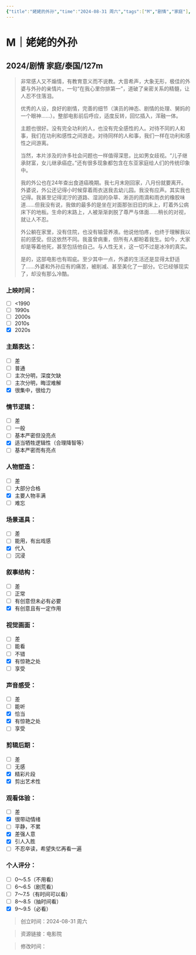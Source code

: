 ```yaml
---
{"title":"姥姥的外孙","time":"2024-08-31 周六","tags":["M","剧情","家庭"],"rating":"9.5","dg-publish":true,"permalink":"/300 评价/M电影/新近看过/姥姥的外孙/","dgPassFrontmatter":true,"created":"2024-08-31T00:12:14.673+08:00","updated":"2024-08-31T23:13:26.560+08:00"}
---
```


# M｜姥姥的外孙
## 2024/剧情 家庭/泰国/127m
>非常感人又不煽情，有教育意义而不说教。大音希声，大象无形，极佳的外婆与外孙的亲情片。一句“在我心里你排第一”，道破了亲密关系的精髓，让人忍不住落泪。
>
>优秀的人设，良好的剧情，完善的细节（演员的神态、剧情的处理、舅妈的一个眼神……）。整部电影前后呼应，适度反转，回忆插入，浑融一体。
>
>主题也很好。没有完全功利的人，也没有完全感性的人。对待不同的人和事，我们在功利和感性之间游走。对待同样的人和事，我们一样在功利和感性之间游离。
>
>当然，本片涉及的许多社会问题也一样值得深思，比如男女歧视。“儿子继承财富，女儿继承癌症。”还有很多现象都包含在东亚家庭给人们的传统印象中。
>
>我的外公也在24年查出食道癌晚期。我七月末刚回家，八月份就要离开。外婆说，外公还记得小时候穿着雨衣送我去幼儿园。我没有应声。其实我也记得。我甚至记得泥泞的道路、湿润的杂草、淅沥的雨滴和雨衣的橡胶味道……但我没有说，我做的最多的是坐在对面那张旧旧的床上，盯着外公病床下的地板。生命的末路上，人被渐渐剥脱了尊严与体面……稍长的对视，就让人不忍。
>
>外公躺在家里，没有住院，也没有输营养液。他说他怕疼，也终于理解我以前的感受。但这依然不同。我虽曾病重，但所有人都盼着我生。如今，大家却是等着他死，甚至包括他自己。与人性无关，这一切不过是冰冷的真实。
>
>是的，这部电影也有瑕疵。至少其中一点，外婆的生活还是显得太舒适了……外婆和外孙应有的痛苦，被削减、甚至美化了一部分。它已经够现实了，却没有那么冷酷。
### 上映时间：
- [ ] <1990
- [ ] 1990s
- [ ] 2000s
- [ ] 2010s
- [x] 2020s
### 主题表达：
- [ ] 差
- [ ] 普通
- [ ] 主次分明，深度欠缺
- [ ] 主次分明，晦涩难解
- [x] 很集中，很给力
### 情节逻辑：
- [ ] 差
- [ ] 一般
- [ ] 基本严密但没亮点
- [x] 适当牺牲逻辑性（合理降智等）
- [ ] 基本严密而有亮点
### 人物塑造：
- [ ] 差
- [ ] 大部分合格
- [x] 主要人物丰满
- [ ] 难忘
### 场景道具：
- [ ] 差
- [ ] 能用，有出戏感
- [x] 代入
- [ ] 沉浸
### 叙事结构：
- [ ] 差
- [ ] 正常
- [ ] 有创意但未必有必要
- [x] 有创意且有一定作用
### 视觉画面：
- [ ] 差
- [ ] 能看
- [ ] 不错
- [x] 有惊艳之处
- [ ] 享受
### 声音感受：
- [ ] 差
- [ ] 能听
- [x] 恰当
- [x] 有惊艳之处
- [ ] 享受
### 剪辑后期：
- [ ] 差
- [ ] 无感
- [x] 精彩片段
- [x] 剪出艺术性
### 观看体验：
- [ ] 差
- [x] 很带动情绪
- [ ] 平静，不累
- [x] 差强人意
- [x] 引人入胜
- [ ] 不忍卒读，希望失忆再看一遍
### 个人评分：
- [ ] 0～5.5（不用看）
- [ ] 6～6.5（剧荒看）
- [ ] 7～7.5（有时间可以看）
- [ ] 8～8.5（抽时间看）
- [x] 9～9.5（必看）

>创立时间：2024-08-31 周六

>资源链接：电影院

>修改时间：




